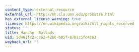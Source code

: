 ```yaml
---
content_type: external-resource
external_url: http://mh.cla.umn.edu/prosstre.html
has_external_license_warning: true
license: https://en.wikipedia.org/wiki/All_rights_reserved
status: ''
title: Hancher Ballads
uid: 5d461fc2-cc62-4260-b85f-87b1c5fc4163
wayback_url: ''
---
```

